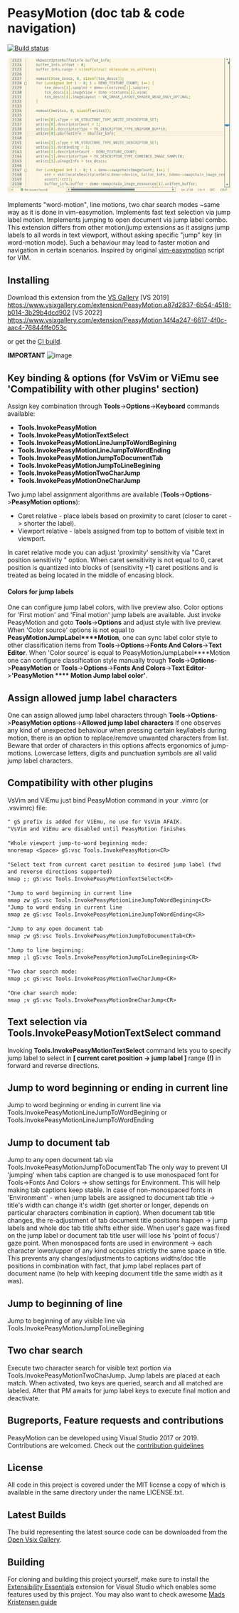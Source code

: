 PeasyMotion (doc tab & code navigation)
===
[![Build status](https://ci.appveyor.com/api/projects/status/dm1x4gin96pp9oy2/branch/master?svg=true)](https://ci.appveyor.com/project/msomeone/peasymotion/branch/master)

![Animated demonstration](preview.gif)

Implements "word-motion", line motions, two char search modes ~same way as it is done in vim-easymotion.
Implements fast text selection via jump label motion.
Implements jumping to open document via jump label combo.
This extension differs from other motion/jump extensions as it assigns jump labels to all words in text viewport, without asking specific "jump" key (in word-motion mode).
Such a behaviour may lead to faster motion and navigation in certain scenarios.
Inspired by original [vim-easymotion](https://github.com/easymotion/vim-easymotion) script for VIM.

## Installing
Download this extension from the [VS Gallery](https://marketplace.visualstudio.com/items?itemName=maksim-vorobiev.PeasyMotion)
[VS 2019] https://www.vsixgallery.com/extension/PeasyMotion.a87d2837-6b54-4518-b014-3b29b4dcd902
[VS 2022] https://www.vsixgallery.com/extension/PeasyMotion.14f4a247-6617-4f0c-aac4-76844ffe053c

or get the [CI build](http://vsixgallery.com/extension/PeasyMotion.a87d2837-6b54-4518-b014-3b29b4dcd902/).

**IMPORTANT**
![image](https://github.com/msomeone/PeasyMotion/assets/783812/8ee4c01d-616c-4f63-b5ad-ada809a30181)

## Key binding & options (for VsVim or ViEmu see 'Compatibility with other plugins' section)
Assign key combination through **Tools**->**Options**->**Keyboard** 
commands available: 
* **Tools.InvokePeasyMotion**
* **Tools.InvokePeasyMotionTextSelect**
* **Tools.InvokePeasyMotionLineJumpToWordBegining**
* **Tools.InvokePeasyMotionLineJumpToWordEnding**
* **Tools.InvokePeasyMotionJumpToDocumentTab**
* **Tools.InvokePeasyMotionJumpToLineBegining**
* **Tools.InvokePeasyMotionTwoCharJump**
* **Tools.InvokePeasyMotionOneCharJump**

Two jump label assignment algorithms are available (**Tools**->**Options**->**PeasyMotion options**):
* Caret relative - place labels based on proximity to caret (closer to caret -> shorter the label).
* Viewport relative - labels assigned from top to bottom of visible text in viewport. 

In caret relative mode you can adjust 'proximity' sensitivity  via "Caret position sensitivity " option.
When caret sensitivity  is not equal to 0, caret position is quantized into blocks of (sensitivity +1) caret positions and is treated as being located in the middle of encasing block.

#### **Colors** for jump labels
One can configure jump label colors, with live preview also. Color options for 'First motion' and 'Final motion' jump labels are available.
Just invoke PeasyMotion and goto **Tools**->**Options** and adjust style with live preview.
When 'Color source' options is not equal to **PeasyMotionJumpLabel****Motion**, one can sync label color style to other classification items from **Tools**->**Options**->**Fonts And Colors**->**Text Editor**.
When 'Color source' is equal to PeasyMotionJumpLabel****Motion one can configure classification style manually trough **Tools**->**Options**->**PeasyMotion** or **Tools**->**Options**->**Fonts And Colors**->**Text Editor**->**'PeasyMotion **** Motion Jump label color'**.

## Assign allowed jump label characters 
One can assign allowed jump label characters through **Tools**->**Options**->**PeasyMotion options**->**Allowed jump label characters**
If one observes any kind of unexpected behaviour when pressing certain key/labels during motion, there is an option to replace/remove unwanted characters from list. Beware that order of characters in this options affects ergonomics of jump-motions. Lowercase letters, digits and punctuation symbols are all valid jump label characters.

## Compatibility with other plugins
VsVim and ViEmu
just bind PeasyMotion command in your .vimrc (or .vsvimrc) file:
```vimscript
" gS prefix is added for ViEmu, no use for VsVim AFAIK.
"VsVim and ViEmu are disabled until PeasyMotion finishes

"Whole viewport jump-to-word beginning mode:
nnoremap <Space> gS:vsc Tools.InvokePeasyMotion<CR>

"Select text from current caret position to desired jump label (fwd and reverse directions supported)
nmap ;; gS:vsc Tools.InvokePeasyMotionTextSelect<CR>

"Jump to word beginning in current line
nmap zw gS:vsc Tools.InvokePeasyMotionLineJumpToWordBegining<CR>
"Jump to word ending in current line
nmap ze gS:vsc Tools.InvokePeasyMotionLineJumpToWordEnding<CR>

"Jump to any open document tab
nmap ;w gS:vsc Tools.InvokePeasyMotionJumpToDocumentTab<CR>

"Jump to line beginning:
nmap ;l gS:vsc Tools.InvokePeasyMotionJumpToLineBegining<CR>

"Two char search mode:
nmap ;c gS:vsc Tools.InvokePeasyMotionTwoCharJump<CR>

"One char search mode:
nmap ;v gS:vsc Tools.InvokePeasyMotionOneCharJump<CR>

```
## Text selection via Tools.InvokePeasyMotionTextSelect command
Invoking **Tools.InvokePeasyMotionTextSelect** command lets you to specify jump label to select in **[ current caret position -> jump label ]** range **(!)** in forward and reverse directions.

## Jump to word beginning or ending in current line
Jump to word beginning  or ending in current line via Tools.InvokePeasyMotionLineJumpToWordBegining or Tools.InvokePeasyMotionLineJumpToWordEnding

## Jump to document tab
Jump to any open document tab via Tools.InvokePeasyMotionJumpToDocumentTab
The only way to prevent UI 'jumping' when tabs caption are changed is to use monospaced font for Tools->Fonts And Colors -> show settings for Environment. This will help making tab captions keep stable.
In case of non-monospaced fonts in 'Environment' - when jump labels are assigned to document tab title -> title's width can change it's width (get shorter or longer, depends on particular characters combination in caption). When document tab title changes, the re-adjustment of tab document title positions happen -> jump labels and whole doc tab title shifts either side. When user's gaze was fixed on the jump label or document tab title user will lose his 'point of focus'/ gaze point.
When monospaced fonts are used in environment -> each character lower/upper of any kind occupies strictly the same space in title. This prevents any changes/adjustments to captions widths/doc title positions in combination with fact, that jump label replaces part of document name (to help with keeping document title the same width as it was).

## Jump to beginning of line
Jump to beginning of any visible line via Tools.InvokePeasyMotionJumpToLineBegining

## Two char search
Execute two character search for visible text portion via Tools.InvokePeasyMotionTwoCharJump. Jump labels are placed at each match.
When activated, two keys are queried, search and all matched are labeled. After that PM awaits for jump label keys to execute final motion and deactivate.

## Bugreports, Feature requests and contributions
PeasyMotion can be developed using Visual Studio 2017 or 2019. Contributions are welcomed.
Check out the [contribution guidelines](CONTRIBUTING.md)

## License
All code in this project is covered under the MIT license a copy of which 
is available in the same directory under the name LICENSE.txt.

## Latest Builds
The build representing the latest source code can be downloaded from the
[Open Vsix Gallery](http://vsixgallery.com/extension/PeasyMotion.a87d2837-6b54-4518-b014-3b29b4dcd902/).

## Building
For cloning and building this project yourself, make sure
to install the
[Extensibility Essentials](https://marketplace.visualstudio.com/items?itemName=MadsKristensen.ExtensibilityEssentials)
extension for Visual Studio which enables some features
used by this project.
You may also want to check awesome [Mads Kristensen guide](https://devblogs.microsoft.com/visualstudio/getting-started-writing-visual-studio-extensions/) 
